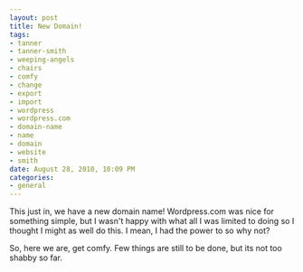 ```yaml
--- 
layout: post
title: New Domain!
tags: 
- tanner
- tanner-smith
- weeping-angels
- chairs
- comfy
- change
- export
- import
- wordpress
- wordpress.com
- domain-name
- name
- domain
- website
- smith
date: August 28, 2010, 10:09 PM
categories: 
- general
---
```

This just in, we have a new domain name! Wordpress.com was nice for something simple, but I wasn't happy with what all I was limited to doing so I thought I might as well do this. I mean, I had the power to so why not?

So, here we are, get comfy. Few things are still to be done, but its not too shabby so far.
